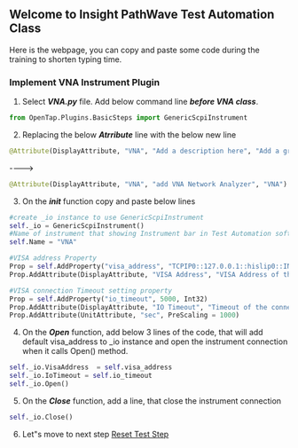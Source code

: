 ## Welcome to Insight PathWave Test Automation Class

Here is the webpage, you can copy and paste some code during the training to shorten typing time.


### Implement VNA Instrument Plugin

1. Select ***VNA.py*** file. Add below command line ***before VNA class***.
```python
from OpenTap.Plugins.BasicSteps import GenericScpiInstrument
```

2. Replacing the below ***Atrribute*** line with the below new line
```python
@Attribute(DisplayAttribute, "VNA", "Add a description here", "Add a group name here")
```
---->
```python
@Attribute(DisplayAttribute, "VNA", "add VNA Network Analyzer", "VNA")
```

3. On the ***__init__*** function copy and paste below lines

```python
#create _io instance to use GenericScpiInstrument
self._io = GenericScpiInstrument()
#Name of instrument that showing Instrument bar in Test Automation software
self.Name = "VNA"

#VISA address Property
Prop = self.AddProperty("visa_address", "TCPIP0::127.0.0.1::hislip0::INSTR", String)
Prop.AddAttribute(DisplayAttribute, "VISA Address", "VISA Address of the instrument to connect", "VISA")

#VISA connection Timeout setting property
Prop = self.AddProperty("io_timeout", 5000, Int32)
Prop.AddAttribute(DisplayAttribute, "IO Timeout", "Timeout of the connection", "VISA")
Prop.AddAttribute(UnitAttribute, "sec", PreScaling = 1000)
```

4.	On the ***Open*** function, add below 3 lines of the code, that will add default visa_address to _io instance and open the instrument connection when it calls Open() method. 
```python
self._io.VisaAddress  = self.visa_address
self._io.IoTimeout = self.io_timeout
self._io.Open()
```

5.	On the ***Close*** function, add a line, that close the instrument connection 
```python
self._io.Close()
```

6. Let"s move to next step [Reset Test Step](https://github.com/csprings/Code-Repo/blob/gh-pages/ResetStep.md)
